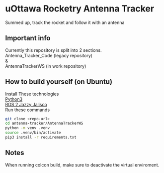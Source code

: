 # uOttawa Rocketry Antenna Tracker
Summed up, track the rocket and follow it with an antenna

## Important info
Currently this repository is split into 2 sections. \
Antenna_Tracker_Code (legacy repository) \
& \
AntennaTrackerWS (in work repository)

## How to build yourself (on Ubuntu)
Install These technologies \
[Python3](https://www.python.org/) \
[ROS 2 Jazzy Jalisco](https://docs.ros.org/en/jazzy/index.html) \
Run these commands
```bash
git clone <repo-url>
cd antenna-tracker/AntennaTrackerWS
python -m venv .venv
source .venv/bin/activate
pip3 install -r requirements.txt
```
## Notes
When running colcon build, make sure to deactivate the virtual enviroment.